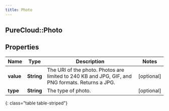 ```yaml
---
title: Photo
---
```

## PureCloud::Photo

## Properties

|Name | Type | Description | Notes|
|------------ | ------------- | ------------- | -------------|
| **value** | **String** | The URI of the photo. Photos are limited to 240 KB and JPG, GIF, and PNG formats. Returns a JPG. | [optional] |
| **type** | **String** | The type of photo. | [optional] |
{: class="table table-striped"}


